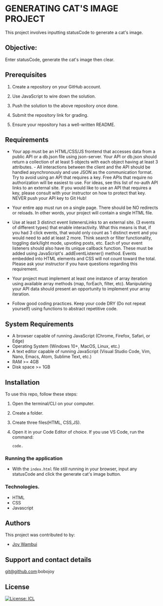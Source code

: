 # GENERATING CAT'S IMAGE PROJECT
This project involves inputting statusCode to generate a cat's image.

## Objective:
Enter statusCode, generate the cat's image then clear.

## Prerequisites

1. Create a repository on your GitHub account.

2. Use JavaScript to wire down the solution.

3. Push the solution to the above repository once done.

4. Submit the repository link for grading.

5. Ensure your repository has a well-written README.

## Requirements
- Your app must be an HTML/CSS/JS frontend that accesses data from a public API or a db.json file using json-server. Your API or db.json should return a collection of at least 5 objects with each object having at least 3 attributes. - All interactions between the client and the API should be handled asynchronously and use JSON as the communication format. Try to avoid using an API that requires a key. Free APIs that require no authorization will be easiest 
   to use. For ideas, see this list of no-auth API links to an external site. If you would like to use an API that requires a key, please consult with your instructor on how to protect that key. NEVER push your API key to Git Hub!

- Your entire app must run on a single page. There should be NO redirects or reloads. In other words, your project will contain a single HTML file.

- Use at least 3 distinct event listenersLinks to an external site. (3 events of different types) that enable interactivity. What this means is that, if you had 3 click events, that would only count as 1 distinct event and you would need 
    to add at least 2 more. Think search or filter functionality, toggling dark/light mode, upvoting posts, etc. Each of your event listeners should also have its unique callback function. These must be added using JavaScript's 
     .addEventListener() method. Events embedded into HTML elements and CSS will not count toward the total. Please ask your instructor if you have questions regarding this requirement.

- Your project must implement at least one instance of array iteration using available array methods (map, forEach, filter, etc). Manipulating your API data should present an opportunity to implement your array iteration.

- Follow good coding practices. Keep your code DRY (Do not repeat yourself) using functions to abstract repetitive code.


## System Requirements

- A browser capable of running JavaScript (Chrome, Firefox, Safari, or Edge)
- Operating System (Windows 10+, MacOS, Linux, etc.)
- A text editor capable of running JavaScript (Visual Studio Code, Vim, Nano, Emacs, Atom, Sublime Text, etc.)
- RAM >= 4GB
- Disk space >= 1GB

## Installation

To use this repo, follow these steps:

1.  Open the terminal/CLI on your computer.

2.  Create a folder.
3.  Create three files(HTML, CSS,JS).

4.  Open it in your Code Editor of choice. If you use VS Code, run the command:

        code.

### Running the application

- With the `index.html` file still running in your browser, input any statusCode and click the generate cat's image button.

### Technologies.
- HTML
- CSS
- Javascript

## Authors

This project was contributed to by:

- [Joy Wambui](https://github.com/bobojoy/)


## Support and contact details
git@github.com:bobojoy

## License

[![License: ICL](https://img.shields.io/badge/License-ISC-blue.svg)](https://opensource.org/licenses/ISC)
